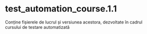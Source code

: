 # test_automation_course.1.1
Conține fișierele de lucrul și versiunea acestora, dezvoltate în cadrul cursului de testare automatizată
